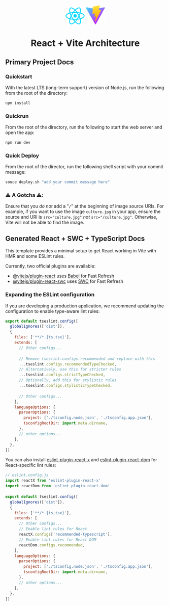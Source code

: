<div align="center">
<img 
  alt="Project Logo 1" 
  src="src/assets/react.svg"
  width="60px"/>
<img 
  alt="Project Logo 2" 
  src="src/assets/vite.svg" 
  width="60px"/>
</div>
<h1 align="center">
React + Vite Architecture
</h1>

## Primary Project Docs
### Quickstart
With the latest LTS (long-term support) version of Node.js, run the following from the root of the directory:
```bash
npm install
```

### Quickrun
From the root of the directory, run the following to start the web server and open the app:
```bash
npm run dev
```

### Quick Deploy
From the root of the director, run the following shell script with your commit message:
```bash
souce deploy.sh "add your commit message here"
```

### ⚠️ A Gotcha ⚠️: 
Ensure that you *do not* add a "`/`" at the beginning of image source URIs. For example, if you want to use the image `culture.jpg` in your app, ensure the source and URI is `src="culture.jpg"` *not* `src="/culture.jpg"`. Otherwise, Vite will not be able to find the image.

## Generated React + SWC + TypeScript Docs
This template provides a minimal setup to get React working in Vite with HMR and some ESLint rules.

Currently, two official plugins are available:

- [@vitejs/plugin-react](https://github.com/vitejs/vite-plugin-react/blob/main/packages/plugin-react) uses [Babel](https://babeljs.io/) for Fast Refresh
- [@vitejs/plugin-react-swc](https://github.com/vitejs/vite-plugin-react/blob/main/packages/plugin-react-swc) uses [SWC](https://swc.rs/) for Fast Refresh

### Expanding the ESLint configuration

If you are developing a production application, we recommend updating the configuration to enable type-aware lint rules:

```js
export default tseslint.config([
  globalIgnores(['dist']),
  {
    files: ['**/*.{ts,tsx}'],
    extends: [
      // Other configs...

      // Remove tseslint.configs.recommended and replace with this
      ...tseslint.configs.recommendedTypeChecked,
      // Alternatively, use this for stricter rules
      ...tseslint.configs.strictTypeChecked,
      // Optionally, add this for stylistic rules
      ...tseslint.configs.stylisticTypeChecked,

      // Other configs...
    ],
    languageOptions: {
      parserOptions: {
        project: ['./tsconfig.node.json', './tsconfig.app.json'],
        tsconfigRootDir: import.meta.dirname,
      },
      // other options...
    },
  },
])
```

You can also install [eslint-plugin-react-x](https://github.com/Rel1cx/eslint-react/tree/main/packages/plugins/eslint-plugin-react-x) and [eslint-plugin-react-dom](https://github.com/Rel1cx/eslint-react/tree/main/packages/plugins/eslint-plugin-react-dom) for React-specific lint rules:

```js
// eslint.config.js
import reactX from 'eslint-plugin-react-x'
import reactDom from 'eslint-plugin-react-dom'

export default tseslint.config([
  globalIgnores(['dist']),
  {
    files: ['**/*.{ts,tsx}'],
    extends: [
      // Other configs...
      // Enable lint rules for React
      reactX.configs['recommended-typescript'],
      // Enable lint rules for React DOM
      reactDom.configs.recommended,
    ],
    languageOptions: {
      parserOptions: {
        project: ['./tsconfig.node.json', './tsconfig.app.json'],
        tsconfigRootDir: import.meta.dirname,
      },
      // other options...
    },
  },
])
```
